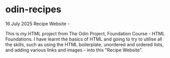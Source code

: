 # odin-recipes

16 July 2025 
Recipe Website -

This is my HTML project from The Odin Project, Foundation Course - HTML Foundations. 
I have learnt the basics of HTML and going to try to utilise all the skills, such as using the HTML boilerplate, unordered and ordered lists, and adding various links and images - into this "Recipe Website".
